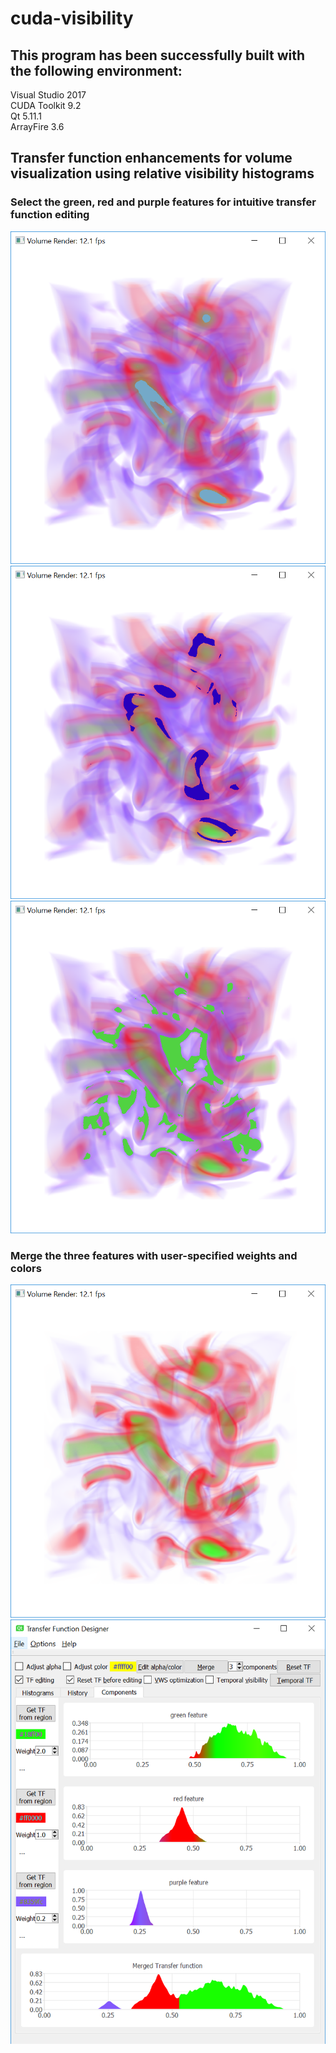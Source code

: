 # cuda-visibility

## This program has been successfully built with the following environment:
Visual Studio 2017  
CUDA Toolkit 9.2  
Qt 5.11.1  
ArrayFire 3.6  

## Transfer function enhancements for volume visualization using relative visibility histograms

### Select the green, red and purple features for intuitive transfer function editing
![green](vortex_segment_green.png)
![red](vortex_segment_red.png)
![purple](vortex_segment_purple.png)

### Merge the three features with user-specified weights and colors
![rendering](vortex_merged_segment_green_red_purple.png)
![transfer functions](tf_vortex_merged_segment_green_red_purple.png)
